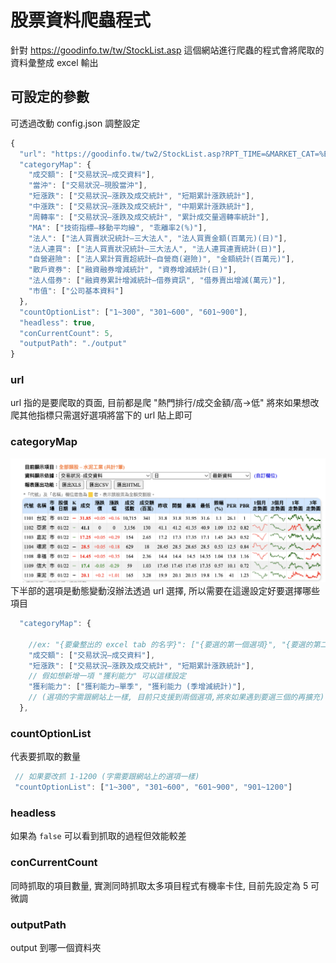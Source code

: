 # 股票資料爬蟲程式
針對 https://goodinfo.tw/tw/StockList.asp 這個網站進行爬蟲的程式會將爬取的資料彙整成 excel 輸出

## 可設定的參數
可透過改動 config.json 調整設定
``` javascript 
{
  "url": "https://goodinfo.tw/tw2/StockList.asp?RPT_TIME=&MARKET_CAT=%E7%86%B1%E9%96%80%E6%8E%92%E8%A1%8C&INDUSTRY_CAT=%E6%88%90%E4%BA%A4%E9%87%91%E9%A1%8D+%28%E9%AB%98%E2%86%92%E4%BD%8E%29%40%40%E6%88%90%E4%BA%A4%E9%87%91%E9%A1%8D%40%40%E7%94%B1%E9%AB%98%E2%86%92%E4%BD%8E",
  "categoryMap": {
    "成交額": ["交易狀況–成交資料"],
    "當沖": ["交易狀況–現股當沖"],
    "短漲跌": ["交易狀況–漲跌及成交統計", "短期累計漲跌統計"],
    "中漲跌": ["交易狀況–漲跌及成交統計", "中期累計漲跌統計"],
    "周轉率": ["交易狀況–漲跌及成交統計", "累計成交量週轉率統計"],
    "MA": ["技術指標–移動平均線", "乖離率2(%)"],
    "法人": ["法人買賣狀況統計–三大法人", "法人買賣金額(百萬元)(日)"],
    "法人連買": ["法人買賣狀況統計–三大法人", "法人連買連賣統計(日)"],
    "自營避險": ["法人累計買賣超統計–自營商(避險)", "金額統計(百萬元)"],
    "散戶資券": ["融資融券增減統計", "資券增減統計(日)"],
    "法人借券": ["融資券累計增減統計–借券資訊", "借券賣出增減(萬元)"],
    "市值": ["公司基本資料"]
  },
  "countOptionList": ["1~300", "301~600", "601~900"],
  "headless": true,
  "conCurrentCount": 5,
  "outputPath": "./output"
}
```
### url 
url 指的是要爬取的頁面, 目前都是爬 "熱門排行/成交金額/高->低" 將來如果想改爬其他指標只需選好選項將當下的 url 貼上即可
### categoryMap
![My Image](./assets/selectPart.png)
下半部的選項是動態變動沒辦法透過 url 選擇, 所以需要在這邊設定好要選擇哪些項目
``` javascript
  "categoryMap": {
    
    //ex: "{要彙整出的 excel tab 的名字}": ["{要選的第一個選項}", "{要選的第二個選項}""],
    "成交額": ["交易狀況–成交資料"],
    "短漲跌": ["交易狀況–漲跌及成交統計", "短期累計漲跌統計"],
    // 假如想新增一項 "獲利能力" 可以這樣設定 
    "獲利能力": ["獲利能力–單季", "獲利能力 (季增減統計)"],
    // (選項的字需跟網站上一樣, 目前只支援到兩個選項,將來如果遇到要選三個的再擴充)
  },
```

### countOptionList
代表要抓取的數量
``` javascript
 // 如果要改抓 1-1200 (字需要跟網站上的選項一樣)
 "countOptionList": ["1~300", "301~600", "601~900", "901~1200"]
```

### headless
如果為 `false` 可以看到抓取的過程但效能較差

### conCurrentCount
同時抓取的項目數量, 實測同時抓取太多項目程式有機率卡住, 目前先設定為 5 可微調

### outputPath
output 到哪一個資料夾